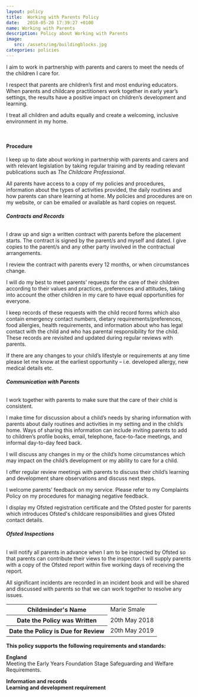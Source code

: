 ```yaml
---
layout: policy
title:  Working with Parents Policy
date:   2018-05-20 17:39:27 +0100
name: Working with Parents
description: Policy about Working with Parents
image:
   src: /assets/img/buildingblocks.jpg
categories: policies
---
```


I aim to work in partnership with parents and carers to meet the needs of the children I care for.

I respect that parents are children’s first and most enduring educators. When parents and childcare practitioners work together in early year’s settings, the results have a positive impact on children’s development and learning.

I treat all children and adults equally and create a welcoming, inclusive environment in my home.

<br>

#### Procedure

I keep up to date about working in partnership with parents and carers and with relevant legislation by taking regular training and by reading relevant publications such as *The Childcare Professional*.

All parents have access to a copy of my policies and procedures, information about the types of activities provided, the daily routines and how parents can share learning at home. My policies and procedures are on my website, or can be emailed or available as hard copies on request.

###### **Contracts and Records**

I draw up and sign a written contract with parents before the placement starts. The contract is signed by the parent/s and myself and dated. I give copies to the parent/s and any other party involved in the contractual arrangements.

I review the contract with parents every 12 months, or when circumstances change.

I will do my best to meet parents’ requests for the care of their children according to their values and practices, preferences and attitudes, taking into account the other children in my care to have equal opportunities for everyone.

I keep records of these requests with the child record forms which also contain emergency contact numbers, dietary requirements/preferences, food allergies, health requirements, and information about who has legal contact with the child and who has parental responsibility for the child. These records are revisited and updated during regular reviews with parents.

If there are any changes to your child’s lifestyle or requirements at any time please let me know at the earliest opportunity – i.e. developed allergy, new medical details etc.

###### **Communication with Parents**

I work together with parents to make sure that the care of their child is consistent.

I make time for discussion about a child’s needs by sharing information with parents about daily routines and activities in my setting and in the child’s home.
Ways of sharing this information can include inviting parents to add to children’s profile books, email, telephone, face-to-face meetings, and informal day-to-day feed back.

I will discuss any changes in my or the child’s home circumstances which may impact on the child’s development or my ability to care for a child.

I offer regular review meetings with parents to discuss their child’s learning and development share observations and discuss next steps.

I welcome parents’ feedback on my service. Please refer to my Complaints Policy on my procedures for managing negative feedback.

I display my Ofsted registration certificate and the Ofsted poster for parents which introduces Ofsted's childcare responsibilities and gives Ofsted contact details.

###### **Ofsted Inspections**

I will notify all parents in advance when I am to be inspected by Ofsted so that parents can contribute their views to the inspector. I will supply parents with a copy of the Ofsted report within five working days of receiving the report.

All significant incidents are recorded in an incident book and will be shared and discussed with parents so that we can work together to resolve any issues.

<table class="table table-bordered mt-5 mb-5">
  <tbody>
    <tr>
      <th scope="row">Childminder's Name </th>
      <td>Marie Smale</td>
    </tr>
    <tr>
      <th scope="row">Date the Policy was Written</th>
      <td>20th May 2018</td>
    </tr>
    <tr>
      <th scope="row">Date the Policy is Due for Review</th>
      <td>20th May 2019</td>
    </tr>
  </tbody>
</table>

**This policy supports the following requirements and standards:**

**England**  
   Meeting the Early Years Foundation Stage Safeguarding and Welfare Requirements.  

**Information and records**  
  **Learning and development requirement**  
